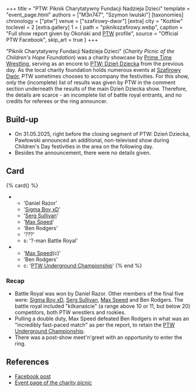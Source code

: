 +++
title = "PTW: Piknik Charytatywny Fundacji Nadzieja Dzieci"
template = "event_page.html"
authors = ["M3n747", "Szymon Iwulski"]
[taxonomies]
chronology = ["ptw"]
venue = ["szafirowy-dwor"]
[extra]
city = "Kozłów"
toclevel = 2
[extra.gallery]
1 = { path = "piknikszafirowy.webp", caption = "Full show report given by Okoński and [PTW](@/o/ptw.md) profile", source = "Official PTW Facebook", skip_art = true }
+++

"Piknik Charytatywny Fundacji Nadzieja Dzieci" (_Charity Picnic of the Children's Hope Foundation_) was a charity showcase by [Prime Time Wrestling](@/o/ptw.md), serving as an encore to [PTW: Dzień Dziecka](content/e/ptw/2025-05-31-ptw-dzien-dziecka.md) from the previous day. As the local charity foundation holds numerous events at [Szafirowy Dwór](@/v/dworek-kozlow.md), PTW sometimes chooses to accompany the festivities. For this show, only the (incomplete) list of results was given by PTW in the comment section underneath the results of the main Dzień Dziecka show. Therefore, the details are scarce - an incomplete list of battle royal entrants, and no credits for referees or the ring announcer.

## Build-up

* On 31.05.2025, right before the closing segment of PTW: Dzień Dziecka, Pawłowski announced an additional, non-televised show during Children's Day festivities in the area on the following day.
* Besides the announcement, there were no details given.

## Card

{% card() %}
- - 'Daniel Razor'
  - '[Sigma Boy xD](@/w/sigma-boy.md)'
  - '[Serg Sullivan](@/w/serg-sullivan.md)'
  - '[Max Speed](@/w/max-speed.md)'
  - 'Ben Rodgers'
  - '???'
  - s: '?-man Battle Royal'
- - '[Max Speed](@/w/max-speed.md)(c)'
  - 'Ben Rodgers'
  - c: '[PTW Underground Championship](@/c/ptw-underground-championship.md)'
{% end %}

### Recap

* Battle Royal was won by Daniel Razor. Other members of the final five were: [Sigma Boy xD](@/w/sigma-boy.md), [Serg Sullivan](@/w/serg-sullivan.md), [Max Speed](@/w/max-speed.md) and Ben Rodgers. The battle royal included "kilkanaście" (a range above 10 or 11, but below 20) competitors, both PTW wrestlers and rookies.
* Pulling a double duty, Max Speed defeated Ben Rodgers in what was an "incredibly fast-paced match" as per the report, to retain the [PTW Underground Championship](@/c/ptw-underground-championship.md).
* There was a post-show meet'n'greet with an opportunity to enter the ring.

## References

* [Facebook post](post-fb)
* [Event page of the charity picnic](https://www.facebook.com/events/1890305431793906)

[post-fb]: https://www.facebook.com/PrimeTimeWrestlingPL/posts/pfbid02x65gmmz8R9DrqZm7qkyY4hpiycLGRwkQud4jMgnethHA6Lo9QczKB7KK4MdUGm8El
